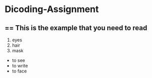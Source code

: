 # Dicoding-Assignment
==
This is the example that you need to read 
--
1. eyes
2. hair
3. mask
- to see
- to write
- to face
